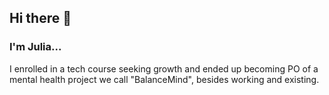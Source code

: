 ## Hi there 👋
### I'm Julia...
I enrolled in a tech course seeking growth and ended up becoming PO of a mental health project we call "BalanceMind", besides working and existing.
